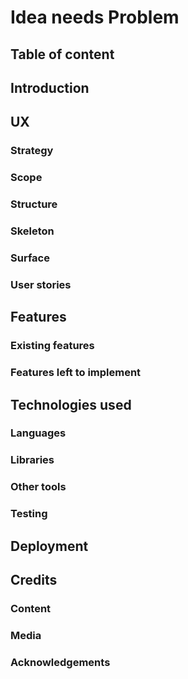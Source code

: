 # Idea needs Problem

## Table of content

## Introduction

## UX

### Strategy

### Scope

### Structure

### Skeleton

### Surface

### User stories

## Features

### Existing features

### Features left to implement

## Technologies used

### Languages

### Libraries

### Other tools

### Testing

## Deployment

## Credits

### Content

### Media

### Acknowledgements
